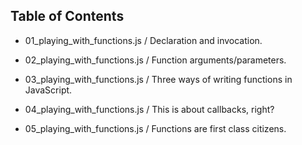 
Table of Contents
-----------------

- 01_playing_with_functions.js / Declaration and invocation.

- 02_playing_with_functions.js / Function arguments/parameters.

- 03_playing_with_functions.js / Three ways of writing functions in JavaScript.

- 04_playing_with_functions.js / This is about callbacks, right?

- 05_playing_with_functions.js / Functions are first class citizens.

